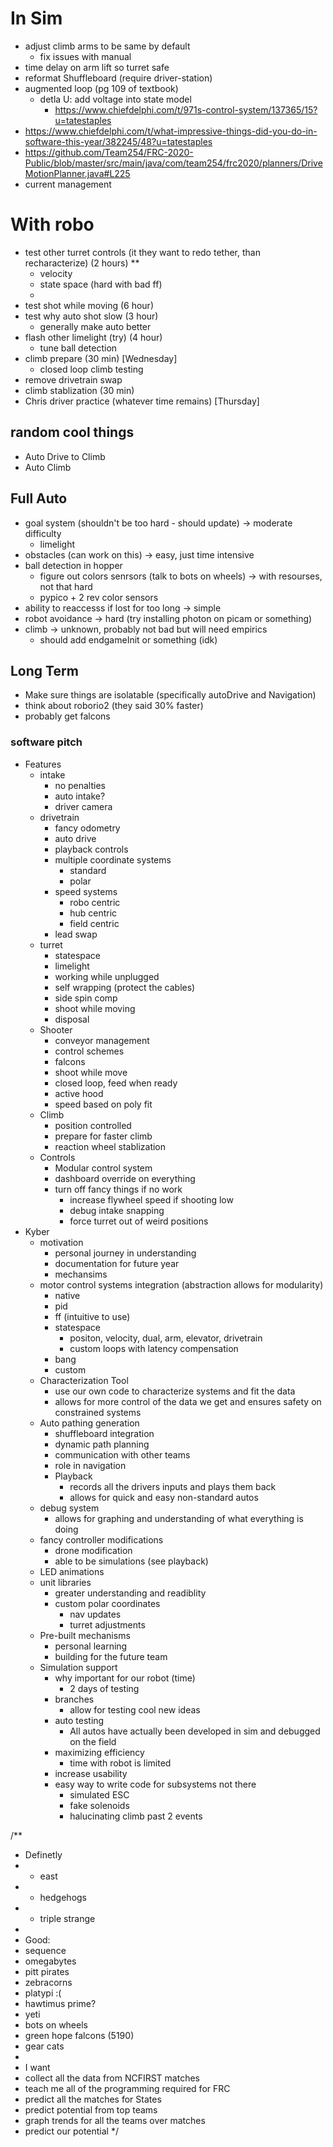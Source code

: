 # In Sim

- adjust climb arms to be same by default
    - fix issues with manual
- time delay on arm lift so turret safe
- reformat Shuffleboard (require driver-station)
- augmented loop (pg 109 of textbook)
    - detla U: add voltage into state model
        - https://www.chiefdelphi.com/t/971s-control-system/137365/15?u=tatestaples
- https://www.chiefdelphi.com/t/what-impressive-things-did-you-do-in-software-this-year/382245/48?u=tatestaples
- https://github.com/Team254/FRC-2020-Public/blob/master/src/main/java/com/team254/frc2020/planners/DriveMotionPlanner.java#L225
- current management

# With robo
- test other turret controls (it they want to redo tether, than recharacterize) (2 hours) **
    - velocity
    - state space (hard with bad ff)
    -
- test shot while moving (6 hour)
- test why auto shot slow (3 hour)
    - generally make auto better
- flash other limelight (try) (4 hour)
    - tune ball detection
- climb prepare (30 min) [Wednesday]
  - closed loop climb testing
- remove drivetrain swap
- climb stablization (30 min)
- Chris driver practice (whatever time remains) [Thursday]

## random cool things
- Auto Drive to Climb
- Auto Climb

## Full Auto
- goal system (shouldn't be too hard - should update) -> moderate difficulty
    - limelight
- obstacles (can work on this) -> easy, just time intensive
- ball detection in hopper
    - figure out colors senrsors (talk to bots on wheels) -> with resourses, not that hard
    - pypico + 2 rev color sensors
- ability to reaccesss if lost for too long -> simple
- robot avoidance -> hard (try installing photon on picam or something)
- climb -> unknown, probably not bad but will need empirics
    - should add endgameInit or something (idk)

## Long Term

- Make sure things are isolatable (specifically autoDrive and Navigation)
- think about roborio2 (they said 30% faster)
- probably get falcons

### software pitch

- Features
    - intake
        - no penalties
        - auto intake?
        - driver camera
    - drivetrain
        - fancy odometry
        - auto drive
        - playback controls
        - multiple coordinate systems
            - standard
            - polar
        - speed systems
            - robo centric
            - hub centric
            - field centric
        - lead swap
    - turret
        - statespace
        - limelight
        - working while unplugged
        - self wrapping (protect the cables)
        - side spin comp
        - shoot while moving
        - disposal
    - Shooter
        - conveyor management
        - control schemes
        - falcons
        - shoot while move
        - closed loop, feed when ready
        - active hood
        - speed based on poly fit
    - Climb
        - position controlled
        - prepare for faster climb
        - reaction wheel stablization
    - Controls
        - Modular control system
        - dashboard override on everything
        - turn off fancy things if no work
            - increase flywheel speed if shooting low
            - debug intake snapping
            - force turret out of weird positions
- Kyber
    - motivation
        - personal journey in understanding
        - documentation for future year
        - mechansims
    - motor control systems integration (abstraction allows for modularity)
        - native
        - pid
        - ff (intuitive to use)
        - statespace
            - positon, velocity, dual, arm, elevator, drivetrain
            - custom loops with latency compensation
        - bang
        - custom
    - Characterization Tool
        - use our own code to characterize systems and fit the data
        - allows for more control of the data we get and ensures safety on constrained systems
    - Auto pathing generation
        - shuffleboard integration
        - dynamic path planning
        - communication with other teams
        - role in navigation
        - Playback
            - records all the drivers inputs and plays them back
            - allows for quick and easy non-standard autos
    - debug system
        - allows for graphing and understanding of what everything is doing
    - fancy controller modifications
        - drone modification
        - able to be simulations (see playback)
    - LED animations
    - unit libraries
        - greater understanding and readiblity
        - custom polar coordinates
            - nav updates
            - turret adjustments
    - Pre-built mechanisms
        - personal learning
        - building for the future team
    - Simulation support
        - why important for our robot (time)
            - 2 days of testing
        - branches
            - allow for testing cool new ideas
        - auto testing
            - All autos have actually been developed in sim and debugged on the field
        - maximizing efficiency
            - time with robot is limited
        - increase usability
        - easy way to write code for subsystems not there
            - simulated ESC
            - fake solenoids
            - halucinating climb past 2 events



/**
* Definetly
* - east
* - hedgehogs
* - triple strange
*
* Good:
* sequence
* omegabytes
* pitt pirates
* zebracorns
* platypi :(
* hawtimus prime?
* yeti
* bots on wheels
* green hope falcons (5190)
* gear cats
*
* I want
* collect all the data from NCFIRST matches
* teach me all of the programming required for FRC
* predict all the matches for States
* predict potential from top teams
* graph trends for all the teams over matches
* predict our potential
  */
